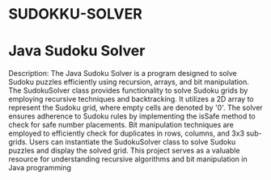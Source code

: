 # SUDOKKU-SOLVER

# Java Sudoku Solver

Description: The Java Sudoku Solver is a program designed to solve Sudoku puzzles efficiently using recursion, arrays, and bit manipulation. The SudokuSolver class provides functionality to solve Sudoku grids by employing recursive techniques and backtracking. It utilizes a 2D array to represent the Sudoku grid, where empty cells are denoted by '0'. The solver ensures adherence to Sudoku rules by implementing the isSafe method to check for safe number placements. Bit manipulation techniques are employed to efficiently check for duplicates in rows, columns, and 3x3 sub-grids. Users can instantiate the SudokuSolver class to solve Sudoku puzzles and display the solved grid. This project serves as a valuable resource for understanding recursive algorithms and bit manipulation in Java programming
